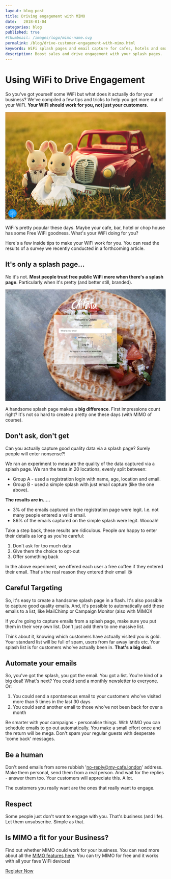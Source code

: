 ```yaml
---
layout: blog-post
title: Driving engagement with MIMO
date:   2018-01-04
categories: blog
published: true
#thumbnail: /images/logo/mimo-name.svg
permalink: /blog/drive-customer-engagement-with-mimo.html
keywords: WiFi splash pages and email capture for cafes, hotels and small businesses. Meraki splash page. Ruckus splash. UniFi splash. Ubiquiti splash
description: Boost sales and drive engagement with your splash pages.
---
```

# Using WiFi to Drive Engagement

So you've got yourself some WiFi but what does it actually do for your business? We've compiled a few tips and tricks to help you get more out of your WiFi. <b>Your WiFi should work for you, not just your customers</b>.

<div class="blog-image">
  <img src='/images/posts/engagement-1.jpg'>
</div>

WiFi's pretty popular these days. Maybe your cafe, bar, hotel or chop house has some Free WiFi goodness. What's your WiFi doing for you?

Here's a few inside tips to make your WiFi work for you. You can read the results of a survey we recently conducted in a forthcoming article.

## It's only a splash page...

No it's not. **Most people trust free public WiFi more when there's a splash page**. Particularly when it's pretty (and better still, branded).

<div class="blog-image">
  <img src='/images/posts/branded-splash-1.png'>
</div>

A handsome splash page makes a **big difference**. First impressions count right? It's not so hard to create a pretty one these days (with MIMO of course).

## Don't ask, don't get

Can you actually capture good quality data via a splash page? Surely people will enter nonsense?!

We ran an experiment to measure the quality of the data captured via a splash page. We ran the tests in 20 locations, evenly split between:

- Group A - used a registration login with name, age, location and email.
- Group B - used a simple splash with just email capture (like the one above).

**The results are in.....**

- 3% of the emails captured on the registration page were legit. I.e. not many people entered a valid email.
- 86% of the emails captured on the simple splash were legit. Woooah!

Take a step back, these results are ridiculous. People *are* happy to enter their details as long as you're careful:

1. Don't ask for too much data
2. Give them the choice to opt-out
3. Offer something back

In the above experiment, we offered each user a free coffee if they entered their email. That's the real reason they entered their email 😘

## Careful Targeting

So, it's easy to create a handsome splash page in a flash. It's also possible to capture good quality emails. And, it's possible to automatically add these emails to a list, like MailChimp or Campaign Monitor (also with MIMO)!

If you're going to capture emails from a splash page, make sure you put them in their very own list. Don't just add them to one massive list.

Think about it, knowing which customers have actually visited you is gold. Your standard list will be full of spam, users from far away lands etc. Your splash list is for customers who've actually been in. **That's a big deal**.

## Automate your emails

So, you've got the splash, you got the email. You got a list. You're kind of a big deal! What's next? You could send a monthly newsletter to everyone. Or:

1. You could send a spontaneous email to your customers who've visited more than 5 times in the last 30 days
2. You could send another email to those who've not been back for over a month

Be smarter with your campaigns - personalise things. With MIMO you can schedule emails to go out automatically. You make a small effort once and the return will be mega. Don't spam your regular guests with desperate 'come back' messages.

## Be a human

Don't send emails from some rubbish 'no-reply@my-cafe.london' address. Make them personal, send them from a real person. And wait for the replies - answer them too. Your customers will appreciate this. A lot.

The customers you really want are the ones that really want to engage.

## Respect

Some people just don't want to engage with you. That's business (and life). Let them unsubscribe. Simple as that.

## Is MIMO a fit for your Business?

Find out whether MIMO could work for your business. You can read more about all the <a href="/">MIMO features here</a>. You can try MIMO for free and it works with all your fave WiFi devices!

<a class="button register-button" href="/join">Register Now</a>
